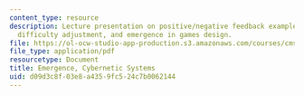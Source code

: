 ```yaml
---
content_type: resource
description: Lecture presentation on positive/negative feedback examples, dynamic
  difficulty adjustment, and emergence in games design.
file: https://ol-ocw-studio-app-production.s3.amazonaws.com/courses/cms-608-game-design-spring-2008/d09d3c8f03e8a4359fc524c7b0062144_MITCMS_608s08_lec22.pdf
file_type: application/pdf
resourcetype: Document
title: Emergence, Cybernetic Systems
uid: d09d3c8f-03e8-a435-9fc5-24c7b0062144
---
```


